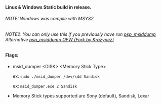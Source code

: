 #### Linux & Windows Static build in release.

###### NOTE: Windows was compile with MSYS2

###### NOTE2: You can only use this if you previously have run [psp_msiddump](https://github.com/yoti/psp_msiddump) <br> Alternative [psp_msiddump OFW (Fork by Krazynez)](https://github.com/krazynez/psp_msiddump)

#### Flags:

- msid_dumper \<DISK> \<Memory Stick Type>

    ex: `sudo ./msid_dumper /dev/sdd Sandisk`
  
    ex: `msid_dumper.exe 2 Sandisk`

- Memory Stick types supported are Sony (default), Sandisk, Lexar



